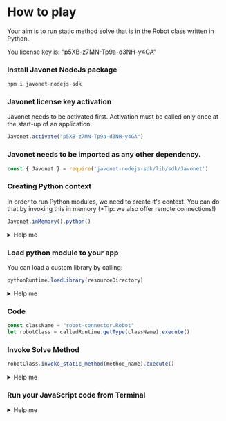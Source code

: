 # How to play

Your aim is to run static method solve that is in the Robot class written in Python.

You license key is: "p5XB-z7MN-Tp9a-d3NH-y4GA"

### Install Javonet NodeJs package
```javascript
npm i javonet-nodejs-sdk
```

### Javonet license key activation
Javonet needs to be activated first. Activation must be called only once at the start-up of an application.

```javascript
Javonet.activate("p5XB-z7MN-Tp9a-d3NH-y4GA")
```

### Javonet needs to be imported as any other dependency.
```javascript
const { Javonet } = require('javonet-nodejs-sdk/lib/sdk/Javonet')
```

### Creating Python context
In order to run Python modules, we need to create it's context.
You can do that by invoking this in memory (*Tip: we also offer remote connections!)

```javascript
Javonet.inMemory().python()
```

<details>
  <summary>Help me</summary>
  
  ### Code
  ```javascript
  let pythonRuntime = Javonet.inMemory().python()
  ```
</details>

### Load python module to your app
You can load a custom library by calling:
  ```javascript
  pythonRuntime.loadLibrary(resourceDirectory)
  ```

<details>
  <summary>Help me</summary>
  
  ### Code
  ```javascript
  resourceDirectory = "./"
  pythonRuntime.loadLibrary(resourceDirectory)
  ```
</details>
  
  ### Code
  ```javascript
  const className = "robot-connector.Robot"
  let robotClass = calledRuntime.getType(className).execute()
  ```
</details>

### Invoke Solve Method

  ```javascript
  robotClass.invoke_static_method(method_name).execute()
  ```
<details>
  <summary>Help me</summary>
  
  ### Code
  ```javascript
  robotClass.invoke_static_method("solve").execute()
  ```
</details>

### Run your JavaScript code from Terminal


<details>
  <summary>Help me</summary>
  
  ### Code
  ```bash
  node ./app.js
  ```
</details>